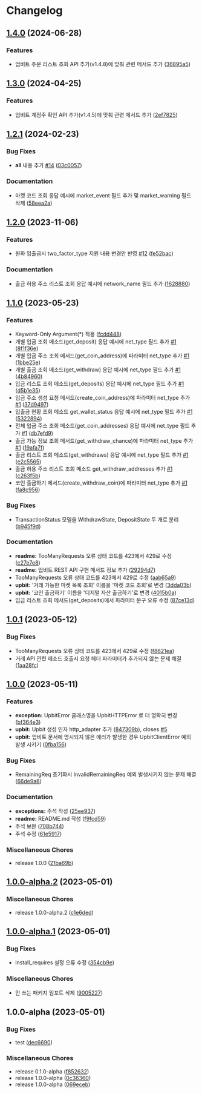# Changelog

## [1.4.0](https://github.com/designmeme/python-upbit-api/compare/v1.3.0...v1.4.0) (2024-06-28)


### Features

* 업비트 주문 리스트 조회 API 추가(v1.4.8)에 맞춰 관련 메서드 추가 ([36895a5](https://github.com/designmeme/python-upbit-api/commit/36895a5854a88939b5dabde66f6cbaddb71f82b3))

## [1.3.0](https://github.com/designmeme/python-upbit-api/compare/v1.2.1...v1.3.0) (2024-04-25)


### Features

* 업비트 계정주 확인 API 추가(v1.4.5)에 맞춰 관련 메서드 추가 ([2ef7825](https://github.com/designmeme/python-upbit-api/commit/2ef78252f781896f90014cc93061f1a7b0231e80))

## [1.2.1](https://github.com/designmeme/python-upbit-api/compare/v1.2.0...v1.2.1) (2024-02-23)


### Bug Fixes

* __all__ 내용 추가 [#14](https://github.com/designmeme/python-upbit-api/issues/14) ([03c0057](https://github.com/designmeme/python-upbit-api/commit/03c0057684dfa71dfe558a8118602d716840cd22))


### Documentation

* 마켓 코드 조회 응답 예시에 market_event 필드 추가 및 market_warning 필드 삭제 ([58eea2a](https://github.com/designmeme/python-upbit-api/commit/58eea2ad154a0ebe51d4c3302bad0b5d48c9d68c))

## [1.2.0](https://github.com/designmeme/python-upbit-api/compare/v1.1.0...v1.2.0) (2023-11-06)


### Features

* 원화 입출금시 two_factor_type 지원 내용 변경안 반영 [#12](https://github.com/designmeme/python-upbit-api/issues/12) ([fe52bac](https://github.com/designmeme/python-upbit-api/commit/fe52baca45ddbea5884cb39bab9bdc54343c105d))


### Documentation

* 출금 허용 주소 리스트 조회 응답 예시에 network_name 필드 추가 ([1628880](https://github.com/designmeme/python-upbit-api/commit/16288805fd605e0e3f77f6a4e0bdbc67117e548d))

## [1.1.0](https://github.com/designmeme/python-upbit-api/compare/v1.0.1...v1.1.0) (2023-05-23)


### Features

* Keyword-Only Argument(*) 적용 ([fcdd448](https://github.com/designmeme/python-upbit-api/commit/fcdd4487b0801b16642eab489533cdf9dd5ee176))
* 개별 입금 조회 메소드(get_deposit) 응답 예시에 net_type 필드 추가 [#1](https://github.com/designmeme/python-upbit-api/issues/1) ([8f1f36e](https://github.com/designmeme/python-upbit-api/commit/8f1f36e114ccdd8be509948b3305b7d5a83393cc))
* 개별 입금 주소 조회 메서드(get_coin_address)에 파라미터 net_type 추가 [#1](https://github.com/designmeme/python-upbit-api/issues/1) ([1bbe25e](https://github.com/designmeme/python-upbit-api/commit/1bbe25eb433b502b23efb684b5a3118daf959ca1))
* 개별 출금 조회 메소드(get_withdraw) 응답 예시에 net_type 필드 추가 [#1](https://github.com/designmeme/python-upbit-api/issues/1) ([4b84960](https://github.com/designmeme/python-upbit-api/commit/4b8496074538b904cc341b798090ab842963e766))
* 입금 리스트 조회 메소드(get_deposits) 응답 예시에 net_type 필드 추가 [#1](https://github.com/designmeme/python-upbit-api/issues/1) ([d5b1e35](https://github.com/designmeme/python-upbit-api/commit/d5b1e3560eba18ee8a82f157681e2d4e8efe01af))
* 입금 주소 생성 요청 메서드(create_coin_address)에 파라미터 net_type 추가 [#1](https://github.com/designmeme/python-upbit-api/issues/1) ([37d9497](https://github.com/designmeme/python-upbit-api/commit/37d94972487bd72cd94af0fa3c2c5fdf3facac7a))
* 입출금 현황 조회 메소드 get_wallet_status 응답 예시에 net_type 필드 추가 [#1](https://github.com/designmeme/python-upbit-api/issues/1) ([5322894](https://github.com/designmeme/python-upbit-api/commit/5322894f2c9c8fca51ae1663286ab7fe83d7ded7))
* 전체 입금 주소 조회 메소드(get_coin_addresses) 응답 예시에 net_type 필드 추가 [#1](https://github.com/designmeme/python-upbit-api/issues/1) ([db7efd9](https://github.com/designmeme/python-upbit-api/commit/db7efd99eaa6d60b2a485d300470d329153098d2))
* 출금 가능 정보 조회 메서드(get_withdraw_chance)에 파라미터 net_type 추가 [#1](https://github.com/designmeme/python-upbit-api/issues/1) ([19afa7f](https://github.com/designmeme/python-upbit-api/commit/19afa7f3be0dda752c9ca3d22a233e2fbd48550e))
* 출금 리스트 조회 메소드(get_withdraws) 응답 예시에 net_type 필드 추가 [#1](https://github.com/designmeme/python-upbit-api/issues/1) ([e2c5565](https://github.com/designmeme/python-upbit-api/commit/e2c556567946d5b8537ba0dc8f6d61b1d7225116))
* 출금 허용 주소 리스트 조회 메소드 get_withdraw_addresses 추가 [#1](https://github.com/designmeme/python-upbit-api/issues/1) ([c263f5b](https://github.com/designmeme/python-upbit-api/commit/c263f5b597910e221fdc1f3e5ca669a8b377b0fd))
* 코인 출금하기 메서드(create_withdraw_coin)에 파라미터 net_type 추가 [#1](https://github.com/designmeme/python-upbit-api/issues/1) ([fa8c956](https://github.com/designmeme/python-upbit-api/commit/fa8c956083b35dee275d1c410a22bc647b24626e))


### Bug Fixes

* TransactionStatus 모델을 WithdrawState, DepositState 두 개로 분리 ([b945f9d](https://github.com/designmeme/python-upbit-api/commit/b945f9d057cc05cab81c4ac5b77581620050d060))


### Documentation

* **readme:** TooManyRequests 오류 상태 코드를 423에서 429로 수정 ([c27e7e8](https://github.com/designmeme/python-upbit-api/commit/c27e7e83251db6f4b78cbf4d46f6d534dab26f32))
* **readme:** 업비트 REST API 구현 메서드 정보 추가 ([29294d7](https://github.com/designmeme/python-upbit-api/commit/29294d761fd4b2fe63cfc8f827c4c144c61f7450))
* TooManyRequests 오류 상태 코드를 423에서 429로 수정 ([aab65a9](https://github.com/designmeme/python-upbit-api/commit/aab65a9129f5e9b21c07ddac74110c664a34da56))
* **upbit:** '거래 가능한 마켓 목록 조회' 이름을 '마켓 코드 조회'로 변경 ([3dda03b](https://github.com/designmeme/python-upbit-api/commit/3dda03ba5575e70d813e84b63246f2d1d02e2108))
* **upbit:** '코인 출금하기' 이름을 '디지털 자산 출금하기'로 변경 ([4015b0a](https://github.com/designmeme/python-upbit-api/commit/4015b0aae13f50d2a5f1fd35fc9309ec2ccd5d5e))
* 입금 리스트 조회 메서드(get_deposits)에서 파라미터 문구 오류 수정 ([87ce13d](https://github.com/designmeme/python-upbit-api/commit/87ce13d228f71b5a7f1a6f18bc70fe835d738e28))

## [1.0.1](https://github.com/designmeme/python-upbit-api/compare/v1.0.0...v1.0.1) (2023-05-12)


### Bug Fixes

* TooManyRequests 오류 상태 코드를 423에서 429로 수정 ([f8621ea](https://github.com/designmeme/python-upbit-api/commit/f8621eabcf12fc5383137d7beb2711e056a1eff3))
* 거래 API 관련 메소드 호출시 요청 헤더 파라미터가 추가되지 않는 문제 해결 ([1aa28fc](https://github.com/designmeme/python-upbit-api/commit/1aa28fc3a7ff407b3046e04903ada6a73fa77071))

## [1.0.0](https://github.com/designmeme/python-upbit-api/compare/v1.0.0-alpha.2...v1.0.0) (2023-05-11)


### Features

* **exception:** UpbitError 클래스명을 UpbitHTTPError 로 더 명확히 변경 ([bf364e3](https://github.com/designmeme/python-upbit-api/commit/bf364e3b5c07228f8298c29a2b4e82562e73751e))
* **upbit:** Upbit 생성 인자 http_adapter 추가 ([847309b](https://github.com/designmeme/python-upbit-api/commit/847309b5d186773643ba74d4d3ed745a5833c0aa)), closes [#5](https://github.com/designmeme/python-upbit-api/issues/5)
* **upbit:** 업비트 문서에 명시되지 않은 에러가 발생한 경우 UpbitClientError 예외 발생 시키기 ([0fba156](https://github.com/designmeme/python-upbit-api/commit/0fba1568d6314c152e0e50619f0a046ce5bf7000))


### Bug Fixes

* RemainingReq 초기화시 InvalidRemainingReq 예외 발생시키지 않는 문제 해결 ([66de9a6](https://github.com/designmeme/python-upbit-api/commit/66de9a616eaf53e691c59737b1cfff95e2f7dafb))


### Documentation

* **exceptions:** 주석 작성 ([25ee937](https://github.com/designmeme/python-upbit-api/commit/25ee93718205b5d2a060897b6ca99cd038c77b94))
* **readme:** README.md 작성 ([f9fcd59](https://github.com/designmeme/python-upbit-api/commit/f9fcd59d6143adc169d9c403249f82861088fa62))
* 주석 보완 ([708b744](https://github.com/designmeme/python-upbit-api/commit/708b744712e30fa54684cab8b24190635f03af32))
* 주석 수정 ([61e5917](https://github.com/designmeme/python-upbit-api/commit/61e59174f92c83781ce2708121be440c2254a801))


### Miscellaneous Chores

* release 1.0.0 ([21ba69b](https://github.com/designmeme/python-upbit-api/commit/21ba69bf5322da707e7564f41d8f6611e5e1f87f))

## [1.0.0-alpha.2](https://github.com/designmeme/python-upbit-api/compare/v1.0.0-alpha.1...v1.0.0-alpha.2) (2023-05-01)


### Miscellaneous Chores

* release 1.0.0-alpha.2 ([c1e6ded](https://github.com/designmeme/python-upbit-api/commit/c1e6deda85796bdf23de75149bc4ebf4961e37b7))

## [1.0.0-alpha.1](https://github.com/designmeme/python-upbit-api/compare/v1.0.0-alpha...v1.0.0-alpha.1) (2023-05-01)


### Bug Fixes

* install_requires 설정 오류 수정 ([354cb9e](https://github.com/designmeme/python-upbit-api/commit/354cb9e4057bc1266a566d8a9f8684006e9bf80c))


### Miscellaneous Chores

* 안 쓰는 패키지 임포트 삭제 ([9005227](https://github.com/designmeme/python-upbit-api/commit/90052274ebc57831e5ab0e3ea99fd8ce192eee78))

## 1.0.0-alpha (2023-05-01)


### Bug Fixes

* test ([dec6690](https://github.com/designmeme/python-upbit-api/commit/dec6690b6d7c8e8bf268573cac56c8066fc52cfa))


### Miscellaneous Chores

* release 0.1.0-alpha ([f852632](https://github.com/designmeme/python-upbit-api/commit/f852632a4ebd6e6f59eafc52a9abff42f3eef63a))
* release 1.0.0-alpha ([0c36360](https://github.com/designmeme/python-upbit-api/commit/0c3636063788e020c4e8952783897d26ee673f64))
* release 1.0.0-alpha ([069eceb](https://github.com/designmeme/python-upbit-api/commit/069eceb2b89832981ead3ecc1fda48e861adc602))
